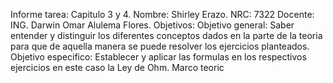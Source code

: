 Informe tarea: Capitulo 3 y 4.
Nombre: Shirley Erazo.
NRC: 7322
Docente:  ING. Darwin  Omar Alulema Flores.
Objetivos:
Objetivo general: Saber entender y distinguir los diferentes conceptos dados en la parte de la teoria para que de aquella manera se puede resolver los ejercicios planteados.
Objetivo especifico:  Establecer  y aplicar  las formulas en los respectivos ejercicios en este caso la Ley de Ohm.
Marco teoric
[](https://github.com/Shirley-Erazo9/Informe-Tarea-2/blob/main/Mp%201%20.jpg) 
